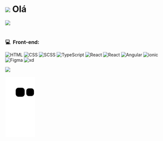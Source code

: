 <h1><img src="https://media.giphy.com/media/hvRJCLFzcasrR4ia7z/giphy.gif" width="28"> Olá</h1>

<div>
  <!--<img height="170" src="https://github-readme-stats.vercel.app/api?username=scallopc&show_icons=true&theme=swift"/>-->
  <img height="170" src="https://github-readme-stats.vercel.app/api/top-langs/?username=scallopc&layout=compact&langs_count=7&theme=swift"/>
</div>

<br>
  
 <h3>💻 &nbsp;Front-end:</h3>

![HTML](https://img.shields.io/badge/-HTML-333333?style=flat&logo=HTML5)
![CSS](https://img.shields.io/badge/-CSS-333333?style=flat&logo=CSS3&logoColor=1572B6)
![SCSS](https://img.shields.io/badge/-SASS-333333?style=flat&logo=sass)
![TypeScript](https://img.shields.io/badge/-TypeScript-333333?style=flat&logo=typescript&logoColor=2D79C7)
![React](https://img.shields.io/badge/-React-333333?style=flat&logo=react)
![React](https://img.shields.io/badge/-React%20Native-333333?style=flat&logo=react)
![Angular](https://img.shields.io/badge/-Angular-333333?style=flat&logo=angular)
![ionic](https://img.shields.io/badge/-Ionic-333333?style=flat&logo=ionic)
![Figma](https://img.shields.io/badge/-Figma-333333?style=flat&logo=figma)
![xd](https://img.shields.io/badge/-AdobeXD-333333?style=flat&logo=adobexd)




  <a href="https://www.linkedin.com/in/jaquelinepcosta" target="_blank"><img src="https://img.shields.io/badge/-LinkedIn-%230077B5?style=for-the-badge&logo=linkedin&logoColor=white" target="_blank"></a> 
  
  <div> 
  
   ![Snake animation](https://github.com/scallopc/scallopc/blob/output/github-contribution-grid-snake.svg) 
  
  </div>
